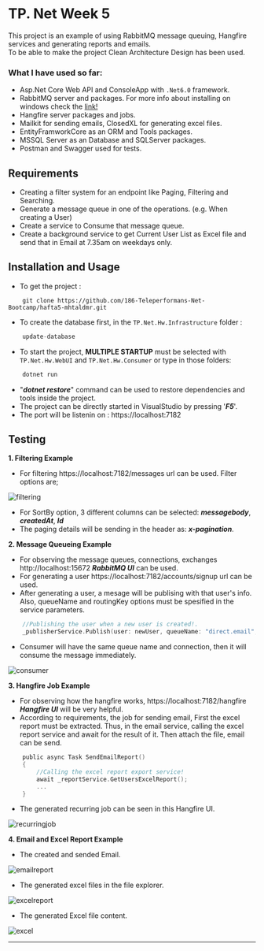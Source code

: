 
# TP. Net Week 5

This project is an example of using RabbitMQ message queuing, Hangfire services and generating reports and emails.  
To be able to make the project Clean Architecture Design has been used.

### What I have used so far:
- Asp.Net Core Web API and ConsoleApp with `.Net6.0` framework.
- RabbitMQ server and packages. For more info about installing on windows check the [link!](https://www.rabbitmq.com/install-windows.html)
- Hangfire server packages and jobs.
- Mailkit for sending emails, ClosedXL for generating excel files.
- EntityFramworkCore as an ORM and Tools packages.
- MSSQL Server as an Database and SQLServer packages.
- Postman and Swagger used for tests.

## Requirements
- Creating a filter system for an endpoint like Paging, Filtering and Searching.
- Generate a message queue in one of the operations. (e.g. When creating a User)
- Create a service to Consume that message queue.
- Create a background service to get Current User List as Excel file and send that in Email at 7.35am on weekdays only.

## Installation and Usage

- To get the project :
```
    git clone https://github.com/186-Teleperformans-Net-Bootcamp/hafta5-mhtaldmr.git
```
- To create the database first, in the `TP.Net.Hw.Infrastructure` folder :
```c
    update-database
```
- To start the project, **MULTIPLE STARTUP** must be selected with `TP.Net.Hw.WebUI` and `TP.Net.Hw.Consumer` or type in those folders:
```c
    dotnet run
```
- "***dotnet restore***" command can be used to restore dependencies and tools inside the project.
-  The project can be directly started in VisualStudio by pressing '***F5***'.
- The port will be listenin on : https://localhost:7182

## Testing

**1. Filtering Example**

- For filtering  https://localhost:7182/messages url can be used. Filter options are;

<img src="https://github.com/186-Teleperformans-Net-Bootcamp/hafta5-mhtaldmr/blob/main/images/filtering.png" alt="filtering" />

- For SortBy option, 3 different columns can be selected:  ***messagebody***, ***createdAt***, ***Id***
- The paging details will be sending in the header as: ***x-pagination***.

**2. Message Queueing Example**

- For observing the message queues, connections, exchanges http://localhost:15672 ***RabbitMQ UI*** can be used.
- For generating a user  https://localhost:7182/accounts/signup url can be used.
- After generating a user, a mesage will be publising with that user's info. Also, queueName and routingKey options must be spesified in the service parameters.
```c
    //Publishing the user when a new user is created!.
    _publisherService.Publish(user: newUser, queueName: "direct.email", routingKey: "email1");
```
- Consumer will have the same queue name and connection, then it will consume the message immediately.

<img src="https://github.com/186-Teleperformans-Net-Bootcamp/hafta5-mhtaldmr/blob/main/images/consumer.png" alt="consumer" />

**3. Hangfire Job Example**
 
- For observing how the hangfire works, https://localhost:7182/hangfire ***Hangfire UI*** will be very helpful.
- According to requirements, the job for sending email, First the excel report must be extracted. Thus, in the email service, calling the excel report service and await for the result of it. Then attach the file, email can be send.
```c
    public async Task SendEmailReport()
    {
        //Calling the excel report export service!
        await _reportService.GetUsersExcelReport();
        ...
    }
```
- The generated recurring job  can be seen in this Hangfire UI.
 
 <img src="https://github.com/186-Teleperformans-Net-Bootcamp/hafta5-mhtaldmr/blob/main/images/recurringjob.png" alt="recurringjob" />

**4. Email and Excel Report Example**

- The created and sended Email.
 
 <img src="https://github.com/186-Teleperformans-Net-Bootcamp/hafta5-mhtaldmr/blob/main/images/emailreport.png" alt="emailreport" />

- The generated excel files in the file explorer.

 <img src="https://github.com/186-Teleperformans-Net-Bootcamp/hafta5-mhtaldmr/blob/main/images/excelreport.png" alt="excelreport" />

- The generated Excel file content.

<img src="https://github.com/186-Teleperformans-Net-Bootcamp/hafta5-mhtaldmr/blob/main/images/excel.png" alt="excel" />

---